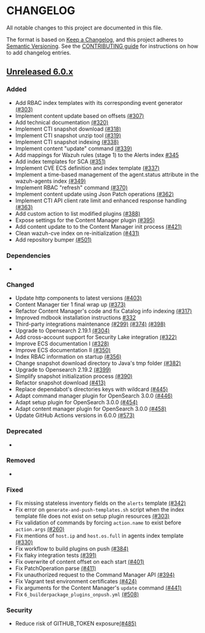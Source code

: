 # CHANGELOG

All notable changes to this project are documented in this file.

The format is based on [Keep a Changelog](https://keepachangelog.com/en/1.0.0/), and this project adheres to [Semantic Versioning](https://semver.org/spec/v2.0.0.html). See the [CONTRIBUTING guide](./CONTRIBUTING.md#Changelog) for instructions on how to add changelog entries.

## [Unreleased 6.0.x]

### Added
- Add RBAC index templates with its corresponding event generator [(#303)](https://github.com/wazuh/wazuh-indexer-plugins/pull/303)
- Implement content update based on offsets [(#307)](https://github.com/wazuh/wazuh-indexer-plugins/pull/307)
- Add technical documentation [(#320)](https://github.com/wazuh/wazuh-indexer-plugins/pull/320)
- Implement CTI snapshot download [(#318)](https://github.com/wazuh/wazuh-indexer-plugins/pull/318)
- Implement CTI snapshot unzip tool [(#319)](https://github.com/wazuh/wazuh-indexer-plugins/pull/319)
- Implement CTI snapshot indexing [(#338)](https://github.com/wazuh/wazuh-indexer-plugins/pull/338)
- Implement content "update" command [(#339)](https://github.com/wazuh/wazuh-indexer-plugins/pull/339)
- Add mappings for Wazuh rules (stage 1) to the Alerts index [#345](https://github.com/wazuh/wazuh-indexer-plugins/pull/345)
- Add index templates for SCA [(#351)](https://github.com/wazuh/wazuh-indexer-plugins/issues/351)
- Implement CVE ECS definition and index template [(#337)](https://github.com/wazuh/wazuh-indexer-plugins/pull/337)
- Implement a time-based management of the agent.status attribute in the wazuh-agents index [(#349)](https://github.com/wazuh/wazuh-indexer-plugins/pull/349)
- Implement RBAC "refresh" command [(#370)](https://github.com/wazuh/wazuh-indexer-plugins/pull/370)
- Implement content update using Json Patch operations [(#362)](https://github.com/wazuh/wazuh-indexer-plugins/pull/362)
- Implement CTI API client rate limit and enhanced response handling [(#363)](https://github.com/wazuh/wazuh-indexer-plugins/pull/363)
- Add custom action to list modified plugins [(#388)](https://github.com/wazuh/wazuh-indexer-plugins/pull/388)
- Expose settings for the Content Manager plugin [(#395)](https://github.com/wazuh/wazuh-indexer-plugins/pull/395)
- Add content update to to the Content Manager init process [(#421)](https://github.com/wazuh/wazuh-indexer-plugins/pull/421)
- Clean wazuh-cve index on re-initialization [(#431)](https://github.com/wazuh/wazuh-indexer-plugins/pull/431)
- Add repository bumper [(#501)](https://github.com/wazuh/wazuh-indexer-plugins/pull/501)

### Dependencies
-

### Changed
- Update http components to latest versions [(#403)](https://github.com/wazuh/wazuh-indexer-plugins/pull/403)
- Content Manager tier 1 final wrap up [(#373)](https://github.com/wazuh/wazuh-indexer-plugins/pull/373)
- Refactor Content Manager's code and fix Catalog info indexing [(#317)](https://github.com/wazuh/wazuh-indexer-plugins/pull/317)
- Improved mdbook installation instructions [#332](https://github.com/wazuh/wazuh-indexer-plugins/pull/332)
- Third-party integrations maintenance [(#299)](https://github.com/wazuh/wazuh-indexer-plugins/pull/299) [(#374)](https://github.com/wazuh/wazuh-indexer-plugins/pull/374) [(#398)](https://github.com/wazuh/wazuh-indexer-plugins/pull/398)
- Upgrade to Opensearch 2.19.1 [(#304)](https://github.com/wazuh/wazuh-indexer-plugins/pull/304)
- Add cross-account support for Security Lake integration [(#322)](https://github.com/wazuh/wazuh-indexer-plugins/pull/322)
- Improve ECS documentation I [(#328)](https://github.com/wazuh/wazuh-indexer-plugins/pull/328)
- Improve ECS documentation II [(#350)](https://github.com/wazuh/wazuh-indexer-plugins/pull/350)
- Index RBAC information on startup [(#356)](https://github.com/wazuh/wazuh-indexer-plugins/pull/356)
- Change snapshot download directory to Java's tmp folder [(#382)](https://github.com/wazuh/wazuh-indexer-plugins/pull/382)
- Upgrade to Opensearch 2.19.2 [(#399)](https://github.com/wazuh/wazuh-indexer-plugins/pull/399)
- Simplify snapshot initialization process [(#390)](https://github.com/wazuh/wazuh-indexer-plugins/pull/390)
- Refactor snapshot download [(#413)](https://github.com/wazuh/wazuh-indexer-plugins/pull/413)
- Replace dependabot's directories keys with wildcard [(#445)](https://github.com/wazuh/wazuh-indexer-plugins/pull/445)
- Adapt command manager plugin for OpenSearch 3.0.0 [(#446)](https://github.com/wazuh/wazuh-indexer-plugins/pull/456)
- Adapt setup plugin for OpenSearch 3.0.0 [(#454)](https://github.com/wazuh/wazuh-indexer-plugins/pull/454)
- Adapt content manager plugin for OpenSearch 3.0.0 [(#458)](https://github.com/wazuh/wazuh-indexer-plugins/pull/458)
- Update GitHub Actions versions in 6.0.0 [(#573)](https://github.com/wazuh/wazuh-indexer-plugins/pull/573)

### Deprecated
-

### Removed
-

### Fixed
- Fix missing stateless inventory fields on the `alerts` template [(#342)](https://github.com/wazuh/wazuh-indexer-plugins/pull/342)
- Fix error on `generate-and-push-templates.sh` script when the index template file does not exist on setup plugin resources [(#303)](https://github.com/wazuh/wazuh-indexer-plugins/pull/303)
- Fix validation of commands by forcing `action.name` to exist before `action.args` [(#260)](https://github.com/wazuh/wazuh-indexer-plugins/issues/260)
- Fix mentions of `host.ip` and `host.os.full` in agents index template [(#330)](https://github.com/wazuh/wazuh-indexer-plugins/pull/330)
- Fix workflow to build plugins on push [(#384)](https://github.com/wazuh/wazuh-indexer-plugins/pull/384)
- Fix flaky integration tests [(#391)](https://github.com/wazuh/wazuh-indexer-plugins/pull/391)
- Fix overwrite of content offset on each start [(#401)](https://github.com/wazuh/wazuh-indexer-plugins/pull/401)
- Fix PatchOperation parse [(#411)](https://github.com/wazuh/wazuh-indexer-plugins/pull/411)
- Fix unauthorized request to the Command Manager API [(#394)](https://github.com/wazuh/wazuh-indexer-plugins/pull/394)
- Fix Vagrant test environment certificates [(#424)](https://github.com/wazuh/wazuh-indexer-plugins/pull/424)
- Fix arguments for the Content Manager's `update` command [(#441)](https://github.com/wazuh/wazuh-indexer-plugins/pull/441)
- Fix `6_builderpackage_plugins_onpush.yml` [(#508)](https://github.com/wazuh/wazuh-indexer-plugins/pull/508)

### Security
- Reduce risk of GITHUB_TOKEN exposure[(#485)](https://github.com/wazuh/wazuh-indexer-plugins/pull/485)

[Unreleased 6.0.x]: https://github.com/wazuh/wazuh-indexer-plugins/compare/6.0.0...6.0.0
